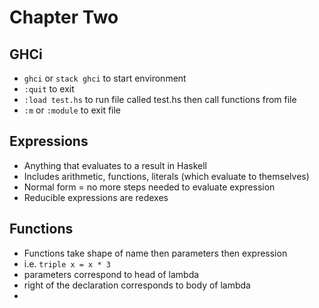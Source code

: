 # Chapter Two

## GHCi
* `ghci` or `stack ghci` to start environment
* `:quit` to exit
* `:load test.hs` to run file called test.hs then call functions from file
* `:m` or `:module` to exit file

## Expressions
* Anything that evaluates to a result in Haskell
* Includes arithmetic, functions, literals (which evaluate to themselves)
* Normal form = no more steps needed to evaluate expression
* Reducible expressions are redexes
  
## Functions
* Functions take shape of name then parameters then expression
* i.e. `triple x = x * 3`
* parameters correspond to head of lambda
* right of the declaration corresponds to body of lambda
* 